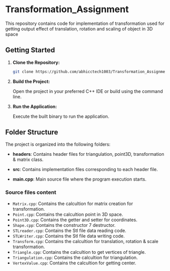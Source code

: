 # Transformation_Assignment

This repository contains code for implementation of transformation used for getting output effect of translation, rotation and scaling of object in 3D space

## Getting Started

1. **Clone the Repository:**

    ```bash
    git clone https://github.com/abhicctech1003/Transformation_Assignment.git
    ```

2. **Build the Project:**

    Open the project in your preferred C++ IDE or build using the command line.

3. **Run the Application:**

    Execute the built binary to run the application.

## Folder Structure
The project is organized into the following folders:

- **headers**: Contains header files for triangulation, point3D, transformation & matrix class.
 
- **src**: Contains implementation files corresponding to each header file.
 
- **main.cpp**: Main source file where the program execution starts.

### Source files content

- `Matrix.cpp`: Contains the calcultion for matrix creation for transformation.
- `Point.cpp`: Contains the calcultion point in 3D space.
- `Point3D.cpp`: Contains the getter and setter for coordinates.
- `Shape.cpp`: Contains the constructor 7 destructor.
- `STLreader.cpp`: Contains the Stl file data reading code.
- `STLWriter.cpp`: Contains the Stl file data writing code.
- `Transform.cpp`: Contains the calcultion for translation, rotation & scale transformation.
- `Triangle.cpp`: Contains the calcultion to get vertices of triangle.
- `Triangulation.cpp`: Contains the calcultion for triangulation.
- `VertexValue.cpp`: Contains the calcultion for getting center.
